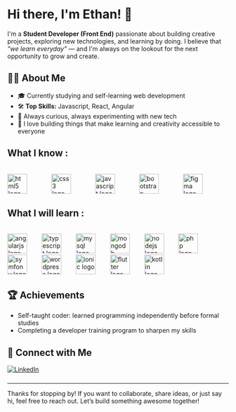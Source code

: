 # Hi there, I'm Ethan! 👋

I'm a **Student Developer (Front End)** passionate about building creative projects, exploring new technologies, and learning by doing. I believe that _"we learn everyday"_ — and I'm always on the lookout for the next opportunity to grow and create.

## 👨‍💻 About Me

- 🎓 Currently studying and self-learning web development
- 🛠️ **Top Skills:** Javascript, React, Angular
- 🌱 Always curious, always experimenting with new tech
- 🚀 I love building things that make learning and creativity accessible to everyone


## What I know :</h4>

<br clear="both">

<div align="left">
  <img src="https://cdn.jsdelivr.net/gh/devicons/devicon/icons/html5/html5-original.svg" height="45" alt="html5 logo"  />
  <img width="47" />
  <img src="https://cdn.jsdelivr.net/gh/devicons/devicon/icons/css3/css3-original.svg" height="45" alt="css3 logo"  />
  <img width="47" />
  <img src="https://cdn.jsdelivr.net/gh/devicons/devicon/icons/javascript/javascript-original.svg" height="45" alt="javascript logo"  />
  <img width="47" />
  <img src="https://cdn.jsdelivr.net/gh/devicons/devicon/icons/bootstrap/bootstrap-original.svg" height="45" alt="bootstrap logo"  />
  <img width="47" />
  <img src="https://cdn.jsdelivr.net/gh/devicons/devicon/icons/figma/figma-original.svg" height="45" alt="figma logo"  />
</div>

## What I will learn :


<br clear="both">

<div align="left">
  <img src="https://cdn.jsdelivr.net/gh/devicons/devicon/icons/angularjs/angularjs-original.svg" height="45" alt="angularjs logo"  />
  <img width="25" />
  <img src="https://cdn.jsdelivr.net/gh/devicons/devicon/icons/typescript/typescript-original.svg" height="45" alt="typescript logo"  />
  <img width="25" />
  <img src="https://cdn.jsdelivr.net/gh/devicons/devicon/icons/mysql/mysql-original.svg" height="45" alt="mysql logo"  />
  <img width="25" />
  <img src="https://cdn.jsdelivr.net/gh/devicons/devicon/icons/mongodb/mongodb-original.svg" height="45" alt="mongodb logo"  />
  <img width="25" />
  <img src="https://cdn.jsdelivr.net/gh/devicons/devicon/icons/nodejs/nodejs-original.svg" height="45" alt="nodejs logo"  />
  <img width="25" />
  <img src="https://cdn.jsdelivr.net/gh/devicons/devicon/icons/php/php-original.svg" height="45" alt="php logo"  />
  <img width="25" />
  <img src="https://cdn.jsdelivr.net/gh/devicons/devicon/icons/symfony/symfony-original.svg" height="45" alt="symfony logo"  />
  <img width="25" />
  <img src="https://cdn.jsdelivr.net/gh/devicons/devicon/icons/wordpress/wordpress-original.svg" height="45" alt="wordpress logo"  />
  <img width="25" />
  <img src="https://cdn.jsdelivr.net/gh/devicons/devicon/icons/ionic/ionic-original.svg" height="45" alt="ionic logo"  />
  <img width="25" />
  <img src="https://cdn.jsdelivr.net/gh/devicons/devicon/icons/flutter/flutter-original.svg" height="45" alt="flutter logo"  />
  <img width="25" />
  <img src="https://cdn.jsdelivr.net/gh/devicons/devicon/icons/kotlin/kotlin-original.svg" height="45" alt="kotlin logo"  />
</div>


## 🏆 Achievements

- Self-taught coder: learned programming independently before formal studies
- Completing a developer training program to sharpen my skills

## 🔗 Connect with Me

[![LinkedIn](https://img.shields.io/badge/LinkedIn-Ethan%20Boulard-blue?logo=linkedin&style=flat-square)](https://fr.linkedin.com/in/ethan-boulard-4b1112364?original_referer=https%3A%2F%2Fwww.linkedin.com%2F)

###

---

Thanks for stopping by! If you want to collaborate, share ideas, or just say hi, feel free to reach out. Let’s build something awesome together!

